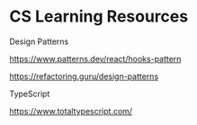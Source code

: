 # CS Learning Resources

Design Patterns

https://www.patterns.dev/react/hooks-pattern

https://refactoring.guru/design-patterns

TypeScript

https://www.totaltypescript.com/
